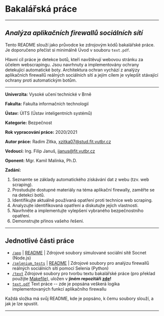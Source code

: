# Bakalářská práce

---

## _Analýza aplikačních firewallů sociálních sítí_

Tento README slouží jako průvodce ke zdrojovým kódů bakalářské práce. Je doporučeno přečíst si minimálně Úvod v souboru `text.pdf`.

Hlavní cíl práce je detekce botů, kteří navštěvují webovou stránku za účelem webscrapingu. Jsou navrhnuty a implementovány ochrany detekující automatické boty. Architektura ochran vychází z analýzy aplikačních firewallů reálných sociálních sítí a jejím cílem je vylepšit stávající ochrany proti automatickým botům.

---


**Univerzita:** Vysoké učení technické v Brně

**Fakulta:** Fakulta informačních technologií

**Ústav:** ÚITS (Ústav inteligentních systémů)

**Kategorie:** Bezpečnost

**Rok vypracování práce:** 2020/2021

**Autor práce:** Radim Zítka, xzitka07@stud.fit.vutbr.cz

**Vedoucí:**    Ing. Filip Januš, ijanus@fit.vutbr.cz

**Oponent:** Mgr. Kamil Malinka, Ph.D.

**Zadání:**
1. Seznamte se základy automatického získávání dat z webu (tzv. web scraping).
2. Prostudujte dostupné materiály na téma aplikační firewally, zaměřte se na detekci botů.
3. Identifikujte aktuálně používaná opatření proti technice web scraping.
4. Analyzujte identifikovaná opatření a diskutujte jejich vlastnosti.
5. Navrhněte a implementujte vylepšení vybraného bezpečnostního opatření.
6. Demonstrujte přínos vašeho řešení.

---

   [app]: <https://github.com/radimzitka/BP-app/blob/main/app/README.md>
   [selenium]: <https://github.com/radimzitka/BP-app/blob/main/selenium_tests/README.md>
   [text]: <https://github.com/radimzitka/BP-Documents/blob/master/Makefile>
   [text-file]: <https://github.com/radimzitka/BP-app/blob/main/text.pdf>

   [app-folder]: <https://github.com/radimzitka/BP-app/blob/main/app/>
   [selenium-folder]: <https://github.com/radimzitka/BP-app/blob/main/selenium_tests/>
   [text-folder]: <https://github.com/radimzitka/BP-Documents/>
   
## Jednotlivé části práce

- [`/app`][app-folder]  | [README][app] |  Zdrojové soubory simulované sociální sítě Socnet (Node.js)
- [`/selenium_tests`][selenium-folder] | [README][selenium] | Zdrojové soubory pro analýzu firewallů reálných sociálních sítí pomocí Selenia (Python)
- [`/text`][text-folder] Zdrojové soubory pro tvorbu textu bakalářské práce (pro překlad použijte [Makefile][text]), uložen v **jiném repozitáři [zde][text]!**
- [`text.pdf`][text-file] Text práce -- zde je popsána veškerá logika implementovaných funkcí aplikačního firewallu

Každá složka má svůj README, kde je popsáno, k čemu soubory slouží, a jak je lze spustit.

---
